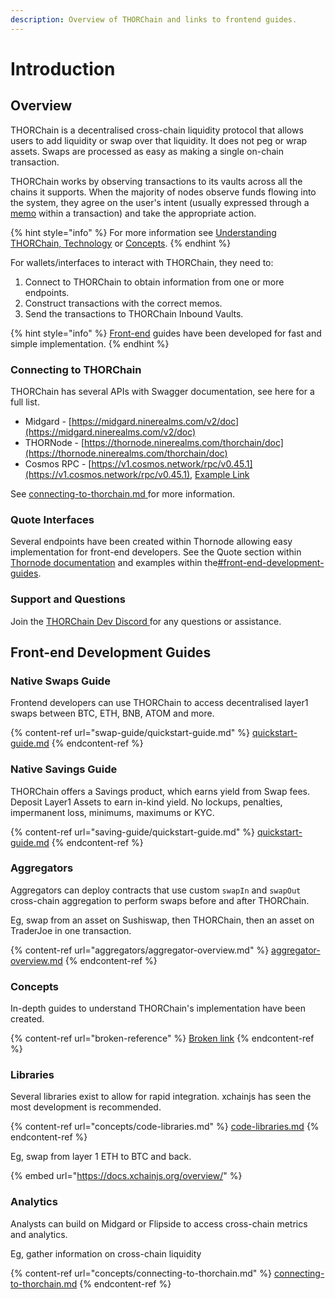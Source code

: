 ```yaml
---
description: Overview of THORChain and links to frontend guides.
---
```


# Introduction

## Overview

THORChain is a decentralised cross-chain liquidity protocol that allows users to add liquidity or swap over that liquidity. It does not peg or wrap assets. Swaps are processed as easy as making a single on-chain transaction.&#x20;

THORChain works by observing transactions to its vaults across all the chains it supports. When the majority of nodes observe funds flowing into the system, they agree on the user's intent (usually expressed through a [memo](concepts/memos.md) within a transaction) and take the appropriate action.

{% hint style="info" %}
For more information see [Understanding THORChain, ](https://docs.thorchain.org/learn/understanding-thorchain)[Technology](https://docs.thorchain.org/how-it-works/technology) or [Concepts](broken-reference).
{% endhint %}

For wallets/interfaces to interact with THORChain, they need to:

1. Connect to THORChain to obtain information from one or more endpoints.
2. Construct transactions with the correct memos.
3. Send the transactions to THORChain Inbound Vaults.

{% hint style="info" %}
[Front-end](./#front-end-development-guides) guides have been developed for fast and simple implementation.
{% endhint %}

### Connecting to THORChain

THORChain has several APIs with Swagger documentation, see here for a full list.&#x20;

* Midgard - [https://midgard.ninerealms.com/v2/doc](https://midgard.ninerealms.com/v2/doc)
* THORNode - [https://thornode.ninerealms.com/thorchain/doc](https://thornode.ninerealms.com/thorchain/doc)
* Cosmos RPC - [https://v1.cosmos.network/rpc/v0.45.1](https://v1.cosmos.network/rpc/v0.45.1), [Example Link](https://stagenet-thornode.ninerealms.com/cosmos/base/tendermint/v1beta1/blocks/latest)

See [connecting-to-thorchain.md](concepts/connecting-to-thorchain.md "mention")[ ](concepts/connecting-to-thorchain.md)for more information.

### Quote Interfaces

Several endpoints have been created within Thornode allowing easy implementation for front-end developers. See the Quote section within [Thornode documentation](https://thornode.ninerealms.com/thorchain/doc) and examples within the[#front-end-development-guides](./#front-end-development-guides "mention").

### Support and Questions

Join the [THORChain Dev Discord ](https://discord.gg/7RRmc35UEG)for any questions or assistance.&#x20;

## Front-end Development Guides

### Native Swaps Guide

Frontend developers can use THORChain to access decentralised layer1 swaps between BTC, ETH, BNB, ATOM and more.

{% content-ref url="swap-guide/quickstart-guide.md" %}
[quickstart-guide.md](swap-guide/quickstart-guide.md)
{% endcontent-ref %}

### Native Savings Guide

THORChain offers a Savings product, which earns yield from Swap fees. Deposit Layer1 Assets to earn in-kind yield. No lockups, penalties, impermanent loss, minimums, maximums or KYC.

{% content-ref url="saving-guide/quickstart-guide.md" %}
[quickstart-guide.md](saving-guide/quickstart-guide.md)
{% endcontent-ref %}

### Aggregators

Aggregators can deploy contracts that use custom `swapIn` and `swapOut` cross-chain aggregation to perform swaps before and after THORChain.&#x20;

Eg, swap from an asset on Sushiswap, then THORChain, then an asset on TraderJoe in one transaction.&#x20;

{% content-ref url="aggregators/aggregator-overview.md" %}
[aggregator-overview.md](aggregators/aggregator-overview.md)
{% endcontent-ref %}

### Concepts

In-depth guides to understand THORChain's implementation have been created.

{% content-ref url="broken-reference" %}
[Broken link](broken-reference)
{% endcontent-ref %}

### Libraries

Several libraries exist to allow for rapid integration. xchainjs has seen the most development is recommended.&#x20;

{% content-ref url="concepts/code-libraries.md" %}
[code-libraries.md](concepts/code-libraries.md)
{% endcontent-ref %}

Eg, swap from layer 1 ETH to BTC and back.&#x20;

{% embed url="https://docs.xchainjs.org/overview/" %}

### Analytics

Analysts can build on Midgard or Flipside to access cross-chain metrics and analytics.&#x20;

Eg, gather information on cross-chain liquidity

{% content-ref url="concepts/connecting-to-thorchain.md" %}
[connecting-to-thorchain.md](concepts/connecting-to-thorchain.md)
{% endcontent-ref %}

